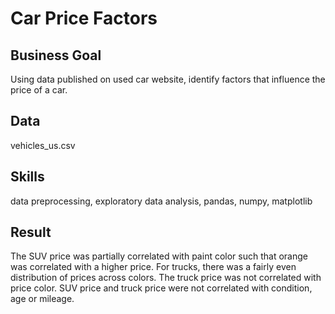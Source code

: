 # Car Price Factors

## Business Goal
Using data published on used car website, identify factors that influence the price of a car.

## Data
vehicles_us.csv

## Skills
data preprocessing, exploratory data analysis, pandas, numpy, matplotlib

## Result

The SUV price was partially correlated with paint color such that orange was correlated with a higher price. For trucks, there was a fairly even distribution of prices across colors. The truck price was not correlated with price color. SUV price and truck price were not correlated with condition, age or mileage.
